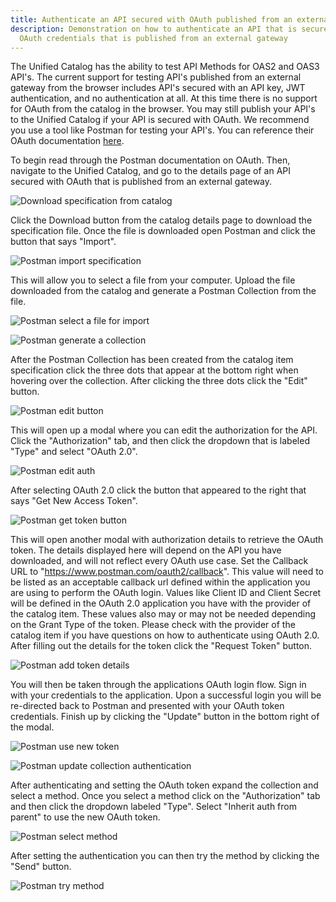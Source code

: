 ```yaml
---
title: Authenticate an API secured with OAuth published from an external gateway
description: Demonstration on how to authenticate an API that is secured with
  OAuth credentials that is published from an external gateway
---
```

The Unified Catalog has the ability to test API Methods for OAS2 and OAS3 API's. The current support for testing API's published from an external gateway from the browser includes API's secured with an API key, JWT authentication, and no authentication at all. At this time there is no support for OAuth from the catalog in the browser. You may still publish your API's to the Unified Catalog if your API is secured with OAuth. We recommend you use a tool like Postman for testing your API's. You can reference their OAuth documentation [here](https://learning.postman.com/docs/postman/sending-api-requests/authorization/#oauth-20).

To begin read through the Postman documentation on OAuth. Then, navigate to the Unified Catalog, and go to the details page of an API secured with OAuth that is published from an external gateway.

![Download specification from catalog](/Images/central/catalog/catalog-details.png)

Click the Download button from the catalog details page to download the specification file. Once the file is downloaded open Postman and click the button that says "Import".

![Postman import specification](/Images/central/catalog/postman-import.png)

This will allow you to select a file from your computer. Upload the file downloaded from the catalog and generate a Postman Collection from the file.

![Postman select a file for import](/Images/central/catalog/postman-select-file.png)

![Postman generate a collection](/Images/central/catalog/postman-generate-collection.png)

After the Postman Collection has been created from the catalog item specification  click the three dots that appear at the bottom right when hovering over the collection. After clicking the  three dots click the "Edit" button.

![Postman edit button](/Images/central/catalog/postman-edit-dots.png)

This will open up a modal where you can edit the authorization for the API. Click the "Authorization" tab, and then click the dropdown that is labeled "Type" and select "OAuth 2.0".

![Postman edit auth](/Images/central/catalog/postman-edit-auth.png)

After selecting OAuth 2.0 click the button that appeared to the right that says "Get New Access Token".

![Postman get token button](/Images/central/catalog/postman-get-token-button.png)

This will open another modal with authorization details to retrieve the OAuth token. The details displayed here will depend on the API you have downloaded, and will not reflect every OAuth use case. Set the Callback URL to "https://www.postman.com/oauth2/callback". This value will need to be listed as an acceptable callback url defined within the application you are using to perform the OAuth login. Values like Client ID and Client Secret will be defined in the OAuth 2.0 application you have with the provider of the catalog item. These values also may or may not be needed depending on the Grant Type of the token.  Please check with the provider of the catalog item if you have questions on how to authenticate using OAuth 2.0. After filling out the details for the token click the "Request Token" button.

![Postman add token details](/Images/central/catalog/postman-token-details.png)

You will then be taken through the applications OAuth login flow. Sign in with your credentials to the application. Upon a successful login you will be re-directed back to Postman and presented with your OAuth token credentials. Finish up by clicking the "Update" button in the bottom right of the modal.

![Postman use new token](/Images/central/catalog/postman-use-token.png)

![Postman update collection authentication](/Images/central/catalog/postman-update-collection-auth.png)

After authenticating and setting the OAuth token expand the collection and select a method. Once you select a method click on the "Authorization" tab and then click the dropdown labeled "Type". Select "Inherit auth from parent" to use the new OAuth token.

![Postman select method](/Images/central/catalog/postman-select-method.png)

After setting the authentication you can then try the method by clicking the "Send" button.

![Postman try method](/Images/central/catalog/postman-try-method.png)